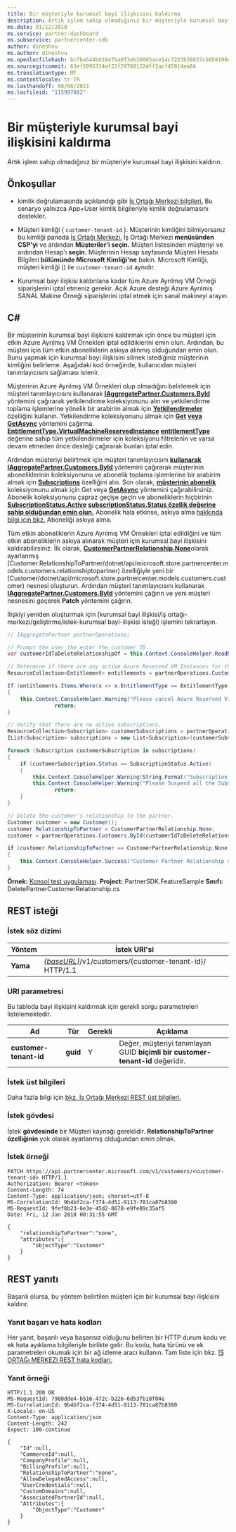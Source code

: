 ```yaml
---
title: Bir müşteriyle kurumsal bayi ilişkisini kaldırma
description: Artık işlem sahip olmadığınız bir müşteriyle kurumsal bayi ilişkisini kaldırma.
ms.date: 01/12/2018
ms.service: partner-dashboard
ms.subservice: partnercenter-sdk
author: dineshvu
ms.author: dineshvu
ms.openlocfilehash: bcfba544bd1647ba0f3eb360d5ace14c7223b38837cb858198cf95c4e82dd594
ms.sourcegitcommit: 63ef5995314ef22f29768132dff2acf45914ea84
ms.translationtype: MT
ms.contentlocale: tr-TR
ms.lasthandoff: 08/06/2021
ms.locfileid: "115997082"
---
```

# <a name="remove-a-reseller-relationship-with-a-customer"></a>Bir müşteriyle kurumsal bayi ilişkisini kaldırma

Artık işlem sahip olmadığınız bir müşteriyle kurumsal bayi ilişkisini kaldırın.

## <a name="prerequisites"></a>Önkoşullar

- kimlik doğrulamasında açıklandığı gibi [İş Ortağı Merkezi bilgileri.](partner-center-authentication.md) Bu senaryo yalnızca App+User kimlik bilgileriyle kimlik doğrulamasını destekler.

- Müşteri kimliği ( `customer-tenant-id` ). Müşterinin kimliğini bilmiyorsanız bu kimliği panoda [İş Ortağı Merkezi.](https://partner.microsoft.com/dashboard) İş Ortağı Merkezi **menüsünden CSP'yi** ve ardından **Müşteriler'i seçin.** Müşteri listesinden müşteriyi ve ardından Hesap'ı **seçin.** Müşterinin Hesap sayfasında Müşteri Hesabı Bilgileri **bölümünde Microsoft** **Kimliği'ne** bakın. Microsoft Kimliği, müşteri kimliği () ile `customer-tenant-id` aynıdır.

- Kurumsal bayi ilişkisi kaldırılana kadar tüm Azure Ayrılmış VM Örneği siparişlerini iptal etmeniz gerekir. Açık Azure desteği Azure Ayrılmış SANAL Makine Örneği siparişlerini iptal etmek için sanal makineyi arayın.

## <a name="c"></a>C\#

Bir müşterinin kurumsal bayi ilişkisini kaldırmak için önce bu müşteri için etkin Azure Ayrılmış VM Örnekleri iptal edildiklerini emin olun. Ardından, bu müşteri için tüm etkin aboneliklerin askıya alınmış olduğundan emin olun. Bunu yapmak için kurumsal bayi ilişkisini silmek istediğiniz müşterinin kimliğini belirleme. Aşağıdaki kod örneğinde, kullanıcıdan müşteri tanımlayıcısını sağlaması istenir.

Müşterinin Azure Ayrılmış VM Örnekleri olup olmadığını belirlemek için müşteri tanımlayıcısını kullanarak [**IAggregatePartner.Customers.ById**](/dotnet/api/microsoft.store.partnercenter.customers.icustomercollection.byid) yöntemini çağırarak yetkilendirme koleksiyonunu alın ve yetkilendirme toplama işlemlerine yönelik bir arabirim almak için [**Yetkilendirmeler**](/dotnet/api/microsoft.store.partnercenter.customers.icustomer.subscriptions) özelliğini kullanın. Yetkilendirme koleksiyonunu almak için [**Get**](/dotnet/api/microsoft.store.partnercenter.subscriptions.isubscriptioncollection.get) [**veya GetAsync**](/dotnet/api/microsoft.store.partnercenter.subscriptions.isubscriptioncollection.getasync) yöntemini çağırma. [**EntitlementType.VirtualMachineReservedInstance**](entitlement-resources.md#entitlementtype) [**entitlementType**](entitlement-resources.md#entitlementtype) değerine sahip tüm yetkilendirmeler için koleksiyonu filtrelenin ve varsa devam etmeden önce desteği çağırarak bunları iptal edin.

Ardından müşteriyi belirtmek için müşteri tanımlayıcısını [**kullanarak IAggregatePartner.Customers.ById**](/dotnet/api/microsoft.store.partnercenter.customers.icustomercollection.byid) yöntemini çağırarak müşterinin aboneliklerinin koleksiyonunu ve abonelik toplama işlemlerine bir arabirim almak için [**Subscriptions**](/dotnet/api/microsoft.store.partnercenter.customers.icustomer.subscriptions) özelliğini alın. Son olarak, [**müşterinin abonelik**](/dotnet/api/microsoft.store.partnercenter.subscriptions.isubscriptioncollection.get) koleksiyonunu almak için Get veya [**GetAsync**](/dotnet/api/microsoft.store.partnercenter.subscriptions.isubscriptioncollection.getasync) yöntemini çağırabilirsiniz. Abonelik koleksiyonunu çapraz geçişe geçin ve aboneliklerin hiçbirinin [**SubscriptionStatus.Active**](/dotnet/api/microsoft.store.partnercenter.models.subscriptions.subscription.status) [**subscriptionStatus.Status özellik değerine sahip olduğundan emin olun.**](/dotnet/api/microsoft.store.partnercenter.models.subscriptions.subscriptionstatus) Abonelik hala etkinse, askıya alma [hakkında bilgi için bkz.](suspend-a-subscription.md) Aboneliği askıya alma.

Tüm etkin aboneliklerin Azure Ayrılmış VM Örnekleri iptal edildiğini ve tüm etkin aboneliklerin askıya alınarak müşteri için kurumsal bayi ilişkisini kaldırabilirsiniz. İlk olarak, [**CustomerPartnerRelationship.None**](/dotnet/api/microsoft.store.partnercenter.models.customers.customerpartnerrelationship)olarak ayarlanmış [Customer.RelationshipToPartner/dotnet/api/microsoft.store.partnercenter.models.customers.relationshiptopartner) özelliğiyle yeni bir [Customer/dotnet/api/microsoft.store.partnercenter.models.customers.customer) nesnesi oluşturun. Ardından müşteri tanımlayıcısını kullanarak [**IAggregatePartner.Customers.ById**](/dotnet/api/microsoft.store.partnercenter.customers.icustomercollection.byid) yöntemini çağırın ve yeni müşteri nesnesini geçerek **Patch** yöntemini çağırın.

İlişkiyi yeniden oluşturmak için [kurumsal bayi ilişkisi/iş ortağı-merkezi/geliştirme/istek-kurumsal bayi-ilişkisi isteği) işlemini tekrarlayın.

``` csharp
// IAggregatePartner partnerOperations;

// Prompt the user the enter the customer ID.
var customerIdToDeleteRelationshipOf = this.Context.ConsoleHelper.ReadNonEmptyString("Please enter the ID of the customer you want to delete the relationship with", "The customer ID can't be empty");

// Determine if there are any active Azure Reserved VM Instances for this customer.
ResourceCollection<Entitlement> entitlements = partnerOperations.Customers.ById(customerIdToDeleteRelationshipOf).Entitlements.Get();

If (entitlements.Items.Where(x => x.EntitlementType == EntitlementType.VirtualMachineReservedInstance).Any())
{
    this.Context.ConsoleHelper.Warning("Please cancel Azure Reserved Virtual Machine Instance orders through support and try again. Aborting the delete customer relationship operation");
               return;
}

// Verify that there are no active subscriptions.
ResourceCollection<Subscription> customerSubscriptions = partnerOperations.Customers.ById(customerIdToDeleteRelationshipOf).Subscriptions.Get();
IList<Subscription> subscriptions = new List<Subscription>(customerSubscriptions.Items);

foreach (Subscription customerSubscription in subscriptions)
{
    if (customerSubscription.Status == SubscriptionStatus.Active)
    {
        this.Context.ConsoleHelper.Warning(String.Format("Subscription with ID :{0}  OfferName: {1} cannot be in active state, ", customerSubscription.Id, customerSubscription.OfferName));
        this.Context.ConsoleHelper.Warning("Please Suspend all the Subscriptions and try again. Aborting the delete customer relationship operation");
               return;
    }
}

// Delete the customer's relationship to the partner.
Customer customer = new Customer();
customer.RelationshipToPartner = CustomerPartnerRelationship.None;
customer = partnerOperations.Customers.ById(customerIdToDeleteRelationshipOf).Patch(customer);

if (customer.RelationshipToPartner == CustomerPartnerRelationship.None)
{
    this.Context.ConsoleHelper.Success("Customer Partner Relationship successfully deleted");
}
```

**Örnek:** [Konsol test uygulaması](console-test-app.md). **Project:** PartnerSDK.FeatureSample **Sınıfı:** DeletePartnerCustomerRelationship.cs

## <a name="rest-request"></a>REST isteği

### <a name="request-syntax"></a>İstek söz dizimi

| Yöntem     | İstek URI'si                                                                                                                           |
|------------|---------------------------------------------------------------------------------------------------------------------------------------|
| **Yama**  | [*{baseURL}*](partner-center-rest-urls.md)/v1/customers/{customer-tenant-id}/ HTTP/1.1 |

### <a name="uri-parameter"></a>URI parametresi

Bu tabloda bayi ilişkisini kaldırmak için gerekli sorgu parametreleri listelemektedir.

| Ad                   | Tür     | Gerekli | Açıklama                                                                        |
|------------------------|----------|----------|------------------------------------------------------------------------------------|
| **customer-tenant-id** | **guid** | Y        | Değer, müşteriyi tanımlayan GUID **biçimli bir customer-tenant-id** değeridir. |

### <a name="request-headers"></a>İstek üst bilgileri

Daha fazla bilgi için [bkz. İş Ortağı Merkezi REST üst bilgileri.](headers.md)

### <a name="request-body"></a>İstek gövdesi

İstek **gövdesinde** bir Müşteri kaynağı gereklidir. **RelationshipToPartner özelliğinin** yok olarak ayarlanmış olduğundan emin olmak.

### <a name="request-example"></a>İstek örneği

```http
PATCH https://api.partnercenter.microsoft.com/v1/customers/<customer-tenant-id> HTTP/1.1
Authorization: Bearer <token>
Content-Length: 74
Content-Type: application/json; charset=utf-8
MS-CorrelationId: 9b4bf2ca-f374-4d51-9113-781ca87b8380
MS-RequestId: 9fef8b23-6e3e-45d2-8678-e9fe89c35af5
Date: Fri, 12 Jan 2018 00:31:55 GMT

{
    "relationshipToPartner":"none",
    "attributes":{
        "objectType":"Customer"
    }
}
```

## <a name="rest-response"></a>REST yanıtı

Başarılı olursa, bu yöntem belirtilen müşteri için bir kurumsal bayi ilişkisini kaldırır.

### <a name="response-success-and-error-codes"></a>Yanıt başarı ve hata kodları

Her yanıt, başarılı veya başarısız olduğunu belirten bir HTTP durum kodu ve ek hata ayıklama bilgileriyle birlikte gelir. Bu kodu, hata türünü ve ek parametreleri okumak için bir ağ izleme aracı kullanın. Tam liste için bkz. [İŞ ORTAĞı MERKEZI REST hata kodları.](error-codes.md)

### <a name="response-example"></a>Yanıt örneği

```http
HTTP/1.1 200 OK
MS-RequestId: 7988dde4-b516-472c-b226-6d53fb18f04e
MS-CorrelationId: 9b4bf2ca-f374-4d51-9113-781ca87b8380
X-Locale: en-US
Content-Type: application/json
Content-Length: 242
Expect: 100-continue

{
    "Id":null,
    "CommerceId":null,
    "CompanyProfile":null,
    "BillingProfile":null,
    "RelationshipToPartner":"none",
    "AllowDelegatedAccess":null,
    "UserCredentials":null,
    "CustomDomains":null,
    "AssociatedPartnerId":null,
    "Attributes":{
        "ObjectType":"Customer"
    }
}
```
